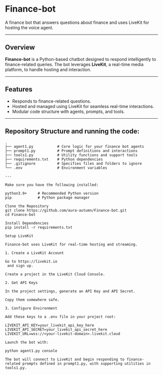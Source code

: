 # Finance-bot

A finance bot that answers questions about finance and uses LiveKit for hosting the voice agent.

---

##  Overview

**Finance-bot** is a Python-based chatbot designed to respond intelligently to finance-related queries. 
The bot leverages **LiveKit**, a real-time media platform, to handle hosting and interaction.

---

##  Features

- Responds to finance-related questions.
- Hosted and managed using LiveKit for seamless real-time interactions.
- Modular code structure with agents, prompts, and tools.

---

##  Repository Structure and running the code:

```text
.
├── agent1.py           # Core logic for your finance bot agents
├── prompt1.py          # Prompt definitions and interactions
├── tools1.py           # Utility functions and support tools
├── requirements.txt    # Python dependencies
├── .gitignore          # Specifies files and folders to ignore
└── .env                # Environment variables

---

Make sure you have the following installed:

python3.9+     # Recommended Python version
pip            # Python package manager

Clone the Repository
git clone https://github.com/aura-autumn/Finance-bot.git
cd Finance-bot

Install Dependencies
pip install -r requirements.txt

Setup LiveKit

Finance-bot uses LiveKit for real-time hosting and streaming.

1. Create a LiveKit Account

Go to https://livekit.io
 and sign up.

Create a project in the LiveKit Cloud Console.

2. Get API Keys

In the project settings, generate an API Key and API Secret.

Copy them somewhere safe.

3. Configure Environment

Add these keys to a .env file in your project root:

LIVEKIT_API_KEY=your_livekit_api_key_here
LIVEKIT_API_SECRET=your_livekit_api_secret_here
LIVEKIT_URL=wss://<your-livekit-domain>.livekit.cloud

Launch the bot with:

python agent1.py console

The bot will connect to LiveKit and begin responding to finance-related prompts defined in prompt1.py, with supporting utilities in tools1.py.
